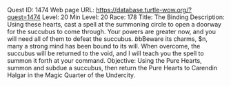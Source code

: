 Quest ID: 1474
Web page URL: https://database.turtle-wow.org/?quest=1474
Level: 20
Min Level: 20
Race: 178
Title: The Binding
Description: Using these hearts, cast a spell at the summoning circle to open a doorway for the succubus to come through. Your powers are greater now, and you will need all of them to defeat the succubus. $b$bBeware its charms, $n, many a strong mind has been bound to its will. When overcome, the succubus will be returned to the void, and I will teach you the spell to summon it forth at your command.
Objective: Using the Pure Hearts, summon and subdue a succubus, then return the Pure Hearts to Carendin Halgar in the Magic Quarter of the Undercity.
